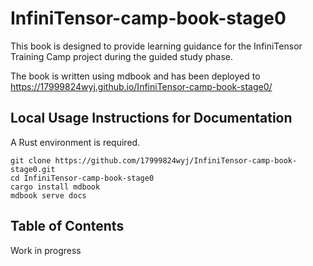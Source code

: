 # InfiniTensor-camp-book-stage0

This book is designed to provide learning guidance for the InfiniTensor Training Camp project during the guided study phase.

The book is written using mdbook and has been deployed to https://17999824wyj.github.io/InfiniTensor-camp-book-stage0/

## Local Usage Instructions for Documentation

A Rust environment is required.

```shell
git clone https://github.com/17999824wyj/InfiniTensor-camp-book-stage0.git
cd InfiniTensor-camp-book-stage0
cargo install mdbook
mdbook serve docs
```

## Table of Contents

Work in progress

